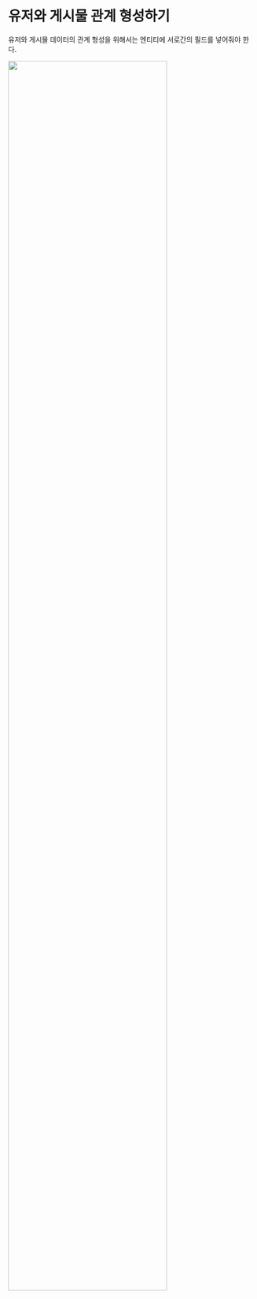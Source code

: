 # 유저와 게시물 관계 형성하기

유저와 게시물 데이터의 관계 형성을 위해서는 엔티티에 서로간의 필드를 넣어줘야 한다.

<img src="https://github.com/JaeHwan-s-WebServeClass/webserver-nginx/assets/85930183/afdfa3b8-0d1f-4566-bee7-e177b064d20c" width="80%">
